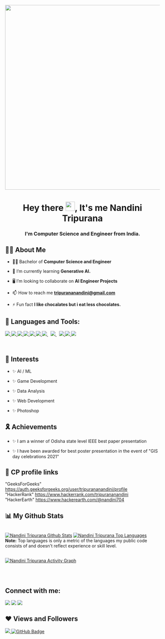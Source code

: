 <a href="#"><img width="1400px" height="600px" src="https://res.cloudinary.com/practicaldev/image/fetch/s--2bZIjPGC--/c_limit%2Cf_auto%2Cfl_progressive%2Cq_66%2Cw_880/https://dev-to-uploads.s3.amazonaws.com/i/d4tvukbt5mra37cvwklk.gif" height="0px"/></a>

<h1 align="center">Hey there <img src="https://raw.githubusercontent.com/MartinHeinz/MartinHeinz/master/wave.gif" width="30px">, It's me Nandini Tripurana</h1>
<h3 align="center">I'm Computer Science and Engineer from India.</h3>


## 🙋‍♂️ About Me

- 👩‍🎓 Bachelor of **Computer Science and Engineer**

- 🌱 I’m currently learning **Generative AI.**

- 🖥️ I’m looking to collaborate on **AI Engineer Projects**

- 📫 How to reach me **tripurananandini@gmail.com**

- ⚡ Fun fact **I like chocalates but i eat less chocolates.**

## 🚀 Languages and Tools:

<p align="left"> 
    <a href="https://www.javatpoint.com/cpp-program" target="_blank"> <img src="https://upload.wikimedia.org/wikipedia/commons/thumb/1/18/ISO_C%2B%2B_Logo.svg/40px-ISO_C%2B%2B_Logo.svg.png"/> </a> 
    <a href="https://developer.mozilla.org/en-US/docs/Web/JavaScript" target="_blank"> <img src="https://img.icons8.com/color/48/000000/javascript.png"/> </a> 
    <a href="https://www.w3.org/html/" target="_blank"> <img src="https://img.icons8.com/color/48/000000/html-5.png"/> </a> 
    <a href="https://www.w3schools.com/css/" target="_blank"> <img src="https://img.icons8.com/color/48/000000/css3.png"/> </a> 
    <a href="https://getbootstrap.com" target="_blank"> <img src="https://img.icons8.com/color/48/000000/bootstrap.png"/> </a> 
    <a href="https://www.python.org" target="_blank"> <img src="https://img.icons8.com/color/48/000000/python.png"/> </a> 
    <a style="padding-right:8px;" href="https://nodejs.org" target="_blank"> <img src="https://img.icons8.com/color/48/000000/nodejs.png"/> </a> 
    <a style="padding-right:8px;" href="https://www.mysql.com/" target="_blank"> <img src="https://img.icons8.com/fluent/50/000000/mysql-logo.png"/> </a>
    <a href="https://firebase.google.com/" target="_blank"> <img src="https://img.icons8.com/color/48/000000/firebase.png"/> </a>  
    <a href="https://git-scm.com/" target="_blank"> <img src="https://img.icons8.com/color/48/000000/git.png"/> </a> 
    <a href="https://unity.com" target="_blank"> <img src="https://img.icons8.com/ios-filled/50/000000/unity.png"/> </a>
</p>

<!-- [![React Badge](https://img.shields.io/badge/-React-61DBFB?style=for-the-badge&labelColor=black&logo=react&logoColor=61DBFB)](#)  [![Javascript Badge](https://img.shields.io/badge/-Javascript-F0DB4F?style=for-the-badge&labelColor=black&logo=javascript&logoColor=F0DB4F)](#) [![Typescript Badge](https://img.shields.io/badge/-Typescript-007acc?style=for-the-badge&labelColor=black&logo=typescript&logoColor=007acc)](#) [![Nodejs Badge](https://img.shields.io/badge/-Nodejs-3C873A?style=for-the-badge&labelColor=black&logo=node.js&logoColor=3C873A)](#) [![GraphQL Badge](https://img.shields.io/badge/-GraphQl-e535ab?style=for-the-badge&labelColor=black&logo=node.js&logoColor=e535ab)](#) -->
<br/>

## 🦾 Interests
<p align="left">

- ✨ AI / ML

- ✨ Game Development

- ✨ Data Analysis

- ✨ Web Development

- ✨ Photoshop
  
## 🎗️ Achievements
- ✨ I am a winner of Odisha state level IEEE best paper presentation
  
- ✨  I have been awarded for best poster presentation in the event of "GIS day celebrations 2021"
  
## 📑 CP profile links
  
<p dir="auto">
     "GeeksForGeeks"
     <a href="https://auth.geeksforgeeks.org/user/tripurananandini/profile" rel="nofollow">https://auth.geeksforgeeks.org/user/tripurananandini/profile</a>
     <br>
     "HackerRank"
      <a href="https://www.hackerrank.com/tripurananandini" rel="nofollow">https://www.hackerrank.com/tripurananandini</a>
      <br>
     "HackerEarth"
      <a href="https://www.hackerearth.com/@nandini704" rel="nofollow">https://www.hackerearth.com/@nandini704</a>
      <br>



## 📊 My Github Stats

  <br/>
    <a href="https://github.com/Nandini14114/github-readme-stats"><img alt="Nandini Tripurana Github Stats" src="https://github-readme-stats.vercel.app/api?username=Nandini14114&show_icons=true&count_private=true&theme=react&hide_border=true&bg_color=0D1117" /></a>
  <a href="https://github.com/Nandini14114/github-readme-stats"><img alt="Nandini Tripurana Top Languages" src="https://github-readme-stats.vercel.app/api/top-langs/?username=Nandini14114&langs_count=8&count_private=true&layout=compact&theme=react&hide_border=true&bg_color=0D1117" /></a>
  <br/>
  <b>Note:</b> Top languages is only a metric of the languages my public code consists of and doesn't reflect experience or skill level.


<br/>
<br/>

<a href="https://github.com/Nandini14114/github-readme-activity-graph"><img alt="Nandini Tripurana Activity Graph" src="https://activity-graph.herokuapp.com/graph?username=Nandini14114&bg_color=0D1117&color=5BCDEC&line=5BCDEC&point=FFFFFF&hide_border=true" /></a>

<br/>
<br/>

## Connect with me:
<p align="left">

<a href = "https://twitter.com/NandiniT14"><img src="https://img.icons8.com/fluent/48/000000/twitter.png"/></a>
<a href = "https://www.instagram.com/nandini_tripurana14/"><img src="https://img.icons8.com/fluent/48/000000/instagram-new.png"/></a>
<a href = "https://www.facebook.com/Nandini Tripurana/"><img src="https://img.icons8.com/fluency/48/000000/facebook-new.png"/></a>


</p>

## ❤ Views and Followers
<a href="https://github.com/Nandini14114/github-profile-views-counter">
    <img src="https://komarev.com/ghpvc/?username=Nandini14114">
</a>
<a href="https://github.com/Nandini14114?tab=followers"><img src="https://img.shields.io/github/followers/Nandini14114?label=Followers&style=social" alt="GitHub Badge"></a>
